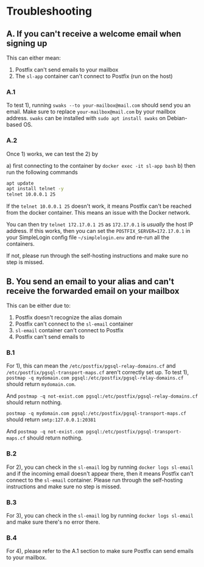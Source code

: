 # Troubleshooting

## A. If you can't receive a welcome email when signing up

This can either mean:

1) Postfix can't send emails to your mailbox
2) The `sl-app` container can't connect to Postfix (run on the host)

### A.1
To test 1), running `swaks --to your-mailbox@mail.com` should send you an email.
Make sure to replace `your-mailbox@mail.com` by your mailbox address.
`swaks` can be installed with `sudo apt install swaks` on Debian-based OS.

### A.2
Once 1) works, we can test the 2) by

a) first connecting to the container by `docker exec -it sl-app bash`
b) then run the following commands

```bash
apt update
apt install telnet -y
telnet 10.0.0.1 25
```

If the `telnet 10.0.0.1 25` doesn't work, it means Postfix can't be reached from the docker container.
This means an issue with the Docker network.

You can then try `telnet 172.17.0.1 25` as `172.17.0.1` is *usually* the host IP address. If this works, then you can set
the `POSTFIX_SERVER=172.17.0.1` in your SimpleLogin config file `~/simplelogin.env` and re-run all the containers.

If not, please run through the self-hosting instructions and make sure no step is missed.

## B. You send an email to your alias and can't receive the forwarded email on your mailbox

This can be either due to:

1) Postfix doesn't recognize the alias domain
2) Postfix can't connect to the `sl-email` container
3) `sl-email` container can't connect to Postfix
4) Postfix can't send emails to

### B.1
For 1), this can mean the `/etc/postfix/pgsql-relay-domains.cf` and `/etc/postfix/pgsql-transport-maps.cf` aren't correctly set up.
To test 1), `postmap -q mydomain.com pgsql:/etc/postfix/pgsql-relay-domains.cf` should return `mydomain.com`.

And `postmap -q not-exist.com pgsql:/etc/postfix/pgsql-relay-domains.cf` should return nothing.

`postmap -q mydomain.com pgsql:/etc/postfix/pgsql-transport-maps.cf` should return `smtp:127.0.0.1:20381`

And `postmap -q not-exist.com pgsql:/etc/postfix/pgsql-transport-maps.cf` should return nothing.

### B.2
For 2), you can check in the `sl-email` log by running `docker logs sl-email` and if the incoming email doesn't appear there,
then it means Postfix can't connect to the `sl-email` container. Please run through the self-hosting instructions and
make sure no step is missed.

### B.3

For 3), you can check in the `sl-email` log by running `docker logs sl-email` and make sure there's no error there.

### B.4
For 4), please refer to the A.1 section to make sure Postfix can send emails to your mailbox.

